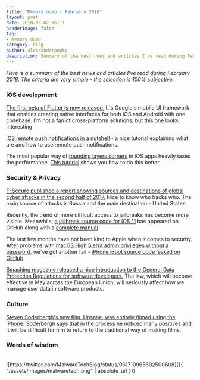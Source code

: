 ```yaml
---
title: "Memory dump - February 2018"
layout: post
date: 2018-03-02 16:11
headerImage: false
tag:
- memory dump
category: blog
author: aleksanderpopko
description: Summary of the best news and articles I've read during February 2018.
---
```

*Here is a summary of the best news and articles I've read during
February 2018\. The criteria are very simple - the selection is 100%
subjective.*

### iOS development

[The first beta of Flutter is now released.](https://medium.com/flutter-io/announcing-flutter-beta-1-build-beautiful-native-apps-dc142aea74c0) It's Google's mobile UI framework that enables creating native interfaces for both iOS and Android with one codebase. I'm not a fan of cross-platform solutions, but this one looks interesting.

[iOS remote push notifications in a nutshell](https://medium.com/flawless-app-stories/ios-remote-push-notifications-in-a-nutshell-d05f5ccac252) - a nice tutorial explaining what are and how to use remote push notifications.

The most popular way of [rounding layers corners](https://stackoverflow.com/questions/4754392/uiview-with-rounded-corners-and-drop-shadow) in iOS apps heavily taxes the performance. [This tutorial](http://texturegroup.org/docs/corner-rounding.html) shows you how to do this better.

### Security & Privacy

[F-Secure published a report showing sources and destinations of global cyber attacks in the second half of 2017\.](https://business.f-secure.com/infographic-threat-landscape-snapshot) Nice to know who hacks who. The main source of attacks is Russia and the main destination - United States.

Recently, the trend of more difficult access to jailbreaks has become more visible. Meanwhile, [a jailbreak source code for iOS 11](https://github.com/Coalfire-Research/iOS-11.1.2-15B202-Jailbreak) has appeared on GitHub along with a [complete manual](https://github.com/Coalfire-Research/iOS-11.1.2-15B202-Jailbreak/blob/master/iOS_jailbreak_writeup.pdf).

The last few months have not been kind to Apple when it comes to security. After problems with [macOS High Sierra admin privileges without a password](https://www.macrumors.com/2017/11/28/macos-high-sierra-bug-admin-access/), we've got another fail - [iPhone iBoot source code leaked on GitHub](https://www.macrumors.com/2018/02/07/iphone-source-code-github-leak/).

[Smashing magazine released a nice introduction to the General Data Protection Regulations for software developers.](https://www.smashingmagazine.com/2018/02/gdpr-for-web-developers/) The law, which will become effective in May across the European Union, will seriously affect how we manage user data in software products.

### Culture

[Steven Soderbergh's new film, Unsane, was entirely filmed using the iPhone](https://www.reuters.com/article/us-filmfestival-berlin-unsane/soderberghs-thriller-shot-on-iphone-premieres-in-berlin-idUSKCN1G52PR). Soderbergh says that in the process he noticed many positives and it will be difficult for him to return to the traditional way of making films.

### Words of wisdom
<br />
![https://twitter.com/MalwareTechBlog/status/961710965602500608]({{ "/assets/images/malwaretech.png" | absolute_url }})

